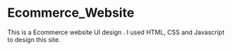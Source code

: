 # Ecommerce_Website
This is a Ecommerce website UI design .
I used HTML, CSS and Javascript to design this site.
